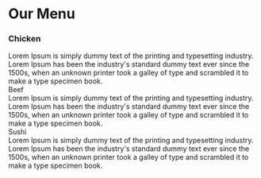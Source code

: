 <html lang="en">
    <head>
    <link rel= "stylesheet" type="text" href="css.css">
    <title>Finals</title>
    </head>    
    <body>
       <h1><strong>Our Menu</strong></h1>
        <div id="pagewrap">		
            <section id="content">
                <div id="second"><h3>Chicken</h3></div>
                Lorem Ipsum is simply dummy text of the printing and typesetting industry. Lorem Ipsum has been the industry's standard dummy text ever since the 1500s, when an unknown printer took a galley of type and scrambled it to make a type specimen book.
            </section>         
            <section id="middle">
                <div id="second">Beef</div>
                Lorem Ipsum is simply dummy text of the printing and typesetting industry. Lorem Ipsum has been the industry's standard dummy text ever since the 1500s, when an unknown printer took a galley of type and scrambled it to make a type specimen book.
            </section> 
            <aside id="sidebar">
                <div id="second">Sushi</div>
                Lorem Ipsum is simply dummy text of the printing and typesetting industry. Lorem Ipsum has been the industry's standard dummy text ever since the 1500s, when an unknown printer took a galley of type and scrambled it to make a type specimen book.
            </aside  
        </div> 
    </body>
    </html>

